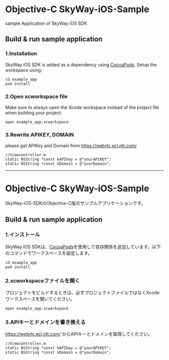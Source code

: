 # Objective-C SkyWay-iOS-Sample
sample Application of SkyWay iOS SDK

## Build & run sample application

### 1.Installation
SkyWay iOS SDK is added as a dependency using [CocoaPods](https://cocoapods.org/). Setup the workspace using:

```
cd example_app
pod install
```
### 2.Open xcworkspace file
Make sure to always open the Xcode workspace instead of the project file when building your project:
```
open example_app.xcworkspace
```


### 3.Rewrite APIKEY, DOMAIN
please get APIKey and Domain from https://webrtc.ecl.ntt.com/

```
//Viewcontroller.m
static NSString *const kAPIkey = @"yourAPIKEY";
static NSString *const kDomain = @"yourDomain";

```

---
# Objective-C SkyWay-iOS-Sample
SkyWay-iOS-SDKのObjective-C版のサンプルアプリケーションです。

## Build & run sample application

### 1.インストール
SkyWay iOS SDKは、[CocoaPods](https://cocoapods.org/)を使用して依存関係を追加しています。以下のコマンドでワークスペースを設定します。
```
cd example_app
pod install
```
### 2.xcworkspaceファイルを開く
プロジェクトをビルドするときは、必ずプロジェクトファイルではなくXcodeワークスペースを開いてください。
```
open example_app.xcworkspace
```


### 3.APIキーとドメインを書き換える
https://webrtc.ecl.ntt.com/ からAPIキーとドメインを取得してください。

```
//Viewcontroller.m
static NSString *const kAPIkey = @"yourAPIKEY";
static NSString *const kDomain = @"yourDomain";

```
